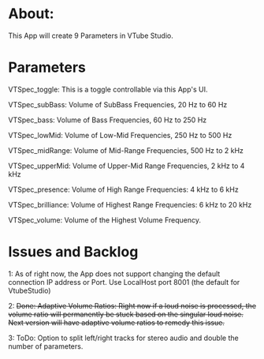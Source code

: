 # About: 
This App will create 9 Parameters in VTube Studio.

# Parameters

VTSpec_toggle: This is a toggle controllable via this App's UI.

VTSpec_subBass: Volume of SubBass Frequencies, 20 Hz to 60 Hz

VTSpec_bass: Volume of Bass Frequencies, 60 Hz to 250 Hz

VTSpec_lowMid: Volume of Low-Mid Frequencies, 250 Hz to 500 Hz

VTSpec_midRange: Volume of Mid-Range Frequencies, 500 Hz to 2 kHz

VTSpec_upperMid: Volume of Upper-Mid Range Frequencies, 2 kHz to 4 kHz

VTSpec_presence: Volume of High Range Frequencies: 4 kHz to 6 kHz

VTSpec_brilliance: Volume of Highest Range Frequencies:	6 kHz to 20 kHz

VTSpec_volume: Volume of the Highest Volume Frequency.

# Issues and Backlog

1: As of right now, the App does not support changing the default connection IP address or Port. Use LocalHost port 8001 (the default for VtubeStudio)

2: ~~Done: Adaptive Volume Ratios: Right now if a loud noise is processed, the volume ratio will permanently be stuck based on the singular loud noise. Next version will have adaptive volume ratios to remedy this issue.~~

3: ToDo: Option to split left/right tracks for stereo audio and double the number of parameters.

